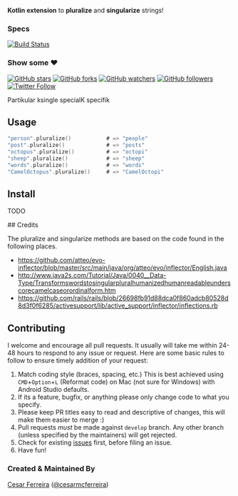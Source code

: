 <!-- ![Image](extras/logo.png) -->

**Kotlin extension** to **pluralize** and **singularize** strings!


### Specs
[![Build Status](https://travis-ci.org/cesarferreira/dryrun.svg?branch=master)](https://travis-ci.org/cesarferreira/dryrun)

<!--
### Featured in
[![Android Arsenal](https://img.shields.io/badge/Android%20Arsenal-dryrun-brightgreen.svg?style=flat)](http://android-arsenal.com/details/1/2361)
 [![Android Weekly](https://img.shields.io/badge/Android%20Weekly-%23200-blue.svg)](http://androidweekly.net/issues/issue-200)
 -->

### Show some :heart:
[![GitHub stars](https://img.shields.io/github/stars/cesarferreira/dryrun.svg?style=social&label=Star)](https://github.com/cesarferreira/dryrun) [![GitHub forks](https://img.shields.io/github/forks/cesarferreira/dryrun.svg?style=social&label=Fork)](https://github.com/cesarferreira/dryrun/fork) [![GitHub watchers](https://img.shields.io/github/watchers/cesarferreira/dryrun.svg?style=social&label=Watch)](https://github.com/cesarferreira/dryrun) [![GitHub followers](https://img.shields.io/github/followers/cesarferreira.svg?style=social&label=Follow)](https://github.com/cesarferreira/dryrun)  
[![Twitter Follow](https://img.shields.io/twitter/follow/cesarmcferreira.svg?style=social)](https://twitter.com/cesarmcferreira)



Partikular
ksingle
specialK
specifik

## Usage

```kotlin
"person".pluralize()           # => "people"
"post".pluralize()             # => "posts"
"octopus".pluralize()          # => "octopi"
"sheep".pluralize()            # => "sheep"
"words".pluralize()            # => "words"
"CamelOctopus".pluralize()     # => "CamelOctopi"
```

## Install

TODO

## Credits

The pluralize and singularize methods are based on the code found in the following places.

- https://github.com/atteo/evo-inflector/blob/master/src/main/java/org/atteo/evo/inflector/English.java
- http://www.java2s.com/Tutorial/Java/0040__Data-Type/Transformswordstosingularpluralhumanizedhumanreadableunderscorecamelcaseorordinalform.htm
- https://github.com/rails/rails/blob/26698fb91d88dca0f860adcb80528d8d3f0f6285/activesupport/lib/active_support/inflector/inflections.rb


## Contributing
I welcome and encourage all pull requests. It usually will take me within 24-48 hours to respond to any issue or request. Here are some basic rules to follow to ensure timely addition of your request:
  1. Match coding style (braces, spacing, etc.) This is best achieved using `CMD`+`Option`+`L` (Reformat code) on Mac (not sure for Windows) with Android Studio defaults.
  2. If its a feature, bugfix, or anything please only change code to what you specify.
  3. Please keep PR titles easy to read and descriptive of changes, this will make them easier to merge :)
  4. Pull requests _must_ be made against `develop` branch. Any other branch (unless specified by the maintainers) will get rejected.
  5. Check for existing [issues](https://github.com/cesarferreira/dryrun/issues) first, before filing an issue.  
  6. Have fun!

### Created & Maintained By
[Cesar Ferreira](https://github.com/cesarferreira) ([@cesarmcferreira](https://www.twitter.com/cesarmcferreira))
